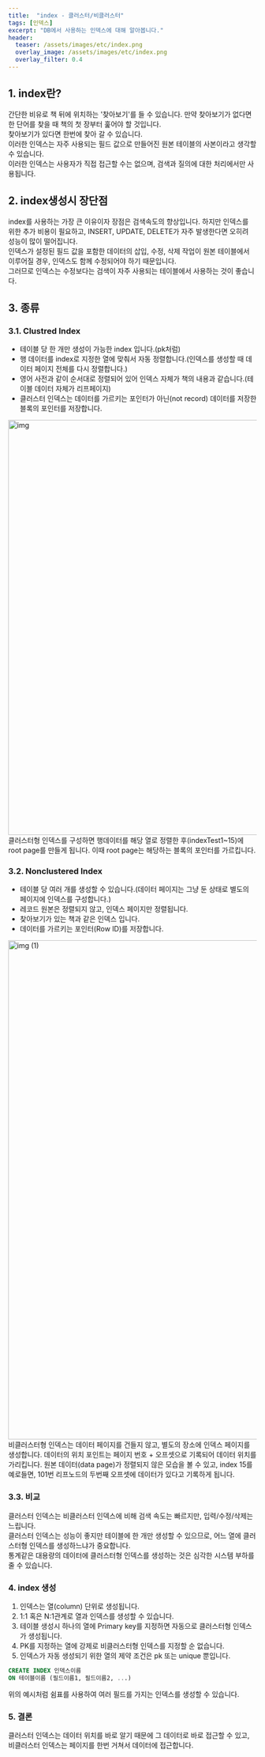 ```yaml
---
title:  "index - 클러스터/비클러스터"
tags: [인덱스]
excerpt: "DB에서 사용하는 인덱스에 대해 알아봅니다."
header:
  teaser: /assets/images/etc/index.png
  overlay_image: /assets/images/etc/index.png
  overlay_filter: 0.4
---
```


## 1. index란?
간단한 비유로 책 뒤에 위치하는 '찾아보기'를 들 수 있습니다. 만약 찾아보기가 없다면 한 단어를 찾을 때 책의 첫 장부터 훑어야 할 것입니다.  
찾아보기가 있다면 한번에 찾아 갈 수 있습니다.  
이러한 인덱스는 자주 사용되는 필드 값으로 만들어진 원본 테이블의 사본이라고 생각할 수 있습니다.  
이러한 인덱스는 사용자가 직접 접근할 수는 없으며, 검색과 질의에 대한 처리에서만 사용됩니다.  


## 2. index생성시 장단점
index를 사용하는 가장 큰 이유이자 장점은 검색속도의 향상입니다. 하지만 인덱스를 위한 추가 비용이 필요하고, INSERT, UPDATE, DELETE가 자주 발생한다면 오히려 성능이 많이 떨어집니다.  
인덱스가 설정된 필드 값을 포함한 데이터의 삽입, 수정, 삭제 작업이 원본 테이블에서 이루어질 경우, 인덱스도 함께 수정되어야 하기 때문입니다.  
그러므로 인덱스는 수정보다는 검색이 자주 사용되는 테이블에서 사용하는 것이 좋습니다.  

## 3. 종류
### 3.1. Clustred Index
- 테이블 당 한 개만 생성이 가능한 index 입니다.(pk처럼)
- 행 데이터를 index로 지정한 열에 맞춰서 자동 정렬합니다.(인덱스를 생성할 때 데이터 페이지 전체를 다시 정렬합니다.)
- 영어 사전과 같이 순서대로 정렬되어 있어 인덱스 자체가 책의 내용과 같습니다.(테이블 데이터 자체가 리프페이지)
- 클러스터 인덱스는 데이터를 가르키는 포인터가 아닌(not record) 데이터를 저장한 블록의 포인터를 저장합니다.

<img width="840" alt="img" src="https://user-images.githubusercontent.com/78904413/162941790-4f1ad22b-70fe-4bb6-9212-3ffe93049f2d.png">
클러스터형 인덱스를 구성하면 행데이터를 해당 열로 정렬한 후(indexTest1~15)에 root page를 만들게 됩니다.  
이때 root page는 해당하는 블록의 포인터를 가르킵니다.  


### 3.2. Nonclustered Index
- 테이블 당 여러 개를 생성할 수 있습니다.(데이터 페이지는 그냥 둔 상태로 별도의 페이지에 인덱스를 구성합니다.)
- 레코드 원본은 정렬되지 않고, 인덱스 페이지만 정렬됩니다.
- 찾아보기가 있는 책과 같은 인덱스 입니다.
- 데이터를 가르키는 포인터(Row ID)를 저장합니다.

<img width="1010" alt="img (1)" src="https://user-images.githubusercontent.com/78904413/162942005-467a9be9-ed7d-4978-8520-f81bca8e4253.png">
비클러스터형 인덱스는 데이터 페이지를 건들지 않고, 별도의 장소에 인덱스 페이지를 생성합니다.  
데이터의 위치 포인트는 페이지 번호 + 오프셋으로 기록되어 데이터 위치를 가리킵니다.  
원본 데이터(data page)가 정렬되지 않은 모습을 볼 수 있고, index 15를 예로들면, 101번 리프노드의 두번째 오프셋에 데이터가 있다고 기록하게 됩니다.


### 3.3. 비교
클러스터 인덱스는 비클러스터 인덱스에 비해 검색 속도는 빠르지만, 입력/수정/삭제는 느립니다.  
클러스터 인덱스는 성능이 좋지만 테이블에 한 개만 생성할 수 있으므로, 어느 열에 클러스터형 인덱스를 생성하느냐가 중요합니다.  
통계같은 대용량의 데이터에 클러스터형 인덱스를 생성하는 것은 심각한 시스템 부하를 줄 수 있습니다.

### 4. index 생성
1. 인덱스는 열(column) 단위로 생성됩니다.
2. 1:1 혹은 N:1관계로 열과 인덱스를 생성할 수 있습니다.
3. 테이블 생성시 하나의 열에 Primary key를 지정하면 자동으로 클러스터형 인덱스가 생성됩니다.
4. PK를 지정하는 열에 강제로 비클러스터형 인덱스를 지정할 순 없습니다.
5. 인덱스가 자동 생성되기 위한 열의 제약 조건은 pk 또는 unique 뿐입니다.

```sql
CREATE INDEX 인덱스이름
ON 테이블이름 (필드이름1, 필드이름2, ...)
```
위의 예시처럼 쉼표를 사용하여 여러 필드를 가지는 인덱스를 생성할 수 있습니다.

### 5. 결론
클러스터 인덱스는 데이터 위치를 바로 알기 때문에 그 데이터로 바로 접근할 수 있고, 비클러스터 인덱스는 페이지를 한번 거쳐서 데이터에 접근합니다.  
